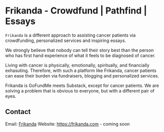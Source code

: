 # Frikanda - Crowdfund | Pathfind | Essays

`Frikanda` is a different approach to assisting cancer patients via crowdfunding, personalized services and inspiring essays.

We strongly believe that nobody can tell their story best than the person who has first hand experience of what it feels to be diagnosed of cancer.

Living with cancer is physically, emotionally, spiritually, and financially exhasuting. Therefore, with such a platform like Frikanda, cancer patients can ease their burden via fundraisers, blogging and personalized services.

Frikanda is GoFundMe meets Substack, except for cancer patients. We are solving a problem that is obvious to everyone, but with a different pair of eyes.

## Contact
Email: [Frikanda](mailto:frikandah@gmail.com)
Website: https://frikanda.com - coming soon
